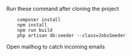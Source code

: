 Run these command after cloning the project
```
    composer install
    npm install
    npm run build
    php artisan db:seeder --class=JobsSeeder
```
Open mailhog to catch incoming emails